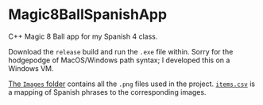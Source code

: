 # Magic8BallSpanishApp
C++ Magic 8 Ball app for my Spanish 4 class.

Download the `release` build and run the `.exe` file within. 
Sorry for the hodgepodge of MacOS/Windows path syntax; I developed this on a Windows VM.

[The `Images` folder](https://github.com/2435191/Magic8BallSpanishApp/tree/main/release/Images) contains all the `.png` files used in the project. 
[`items.csv`](https://github.com/2435191/Magic8BallSpanishApp/blob/main/release/items.csv) is a mapping of Spanish phrases to the corresponding images.
